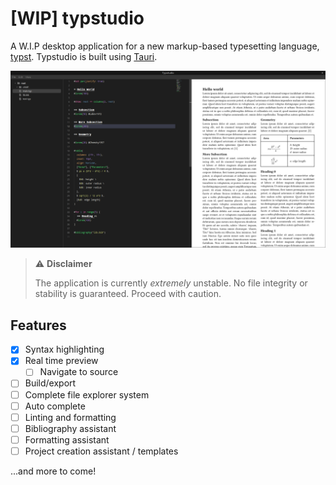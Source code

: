 # [WIP] typstudio

A W.I.P desktop application for a new markup-based typesetting language, [typst](https://github.com/typst/typst).
Typstudio is built using [Tauri](https://tauri.app/).

![](.github/assets/screenshot.png)

> ⚠️ **Disclaimer**
>
> The application is currently *extremely* unstable. No file integrity or stability is guaranteed. Proceed with caution. 

## Features
- [x] Syntax highlighting
- [x] Real time preview
    - [ ] Navigate to source
- [ ] Build/export
- [ ] Complete file explorer system
- [ ] Auto complete
- [ ] Linting and formatting
- [ ] Bibliography assistant
- [ ] Formatting assistant
- [ ] Project creation assistant / templates

...and more to come!
